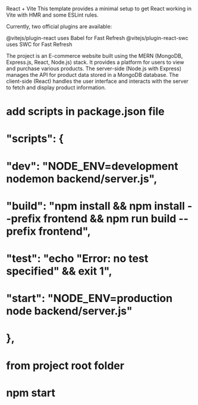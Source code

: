 React + Vite
This template provides a minimal setup to get React working in Vite with HMR and some ESLint rules.

Currently, two official plugins are available:

@vitejs/plugin-react uses Babel for Fast Refresh
@vitejs/plugin-react-swc uses SWC for Fast Refresh

The project is an E-commerce website built using the MERN (MongoDB, Express.js, React, Node.js) stack. It provides a platform for users to view and purchase various products. The server-side (Node.js with Express) manages the API for product data stored in a MongoDB database. The client-side (React) handles the user interface and interacts with the server to fetch and display product information.

# add scripts in package.json file

# "scripts": {

# "dev": "NODE_ENV=development nodemon backend/server.js",

# "build": "npm install && npm install --prefix frontend && npm run build --prefix frontend",

# "test": "echo \"Error: no test specified\" && exit 1",

# "start": "NODE_ENV=production node backend/server.js"

# },

# from project root folder

# npm start
